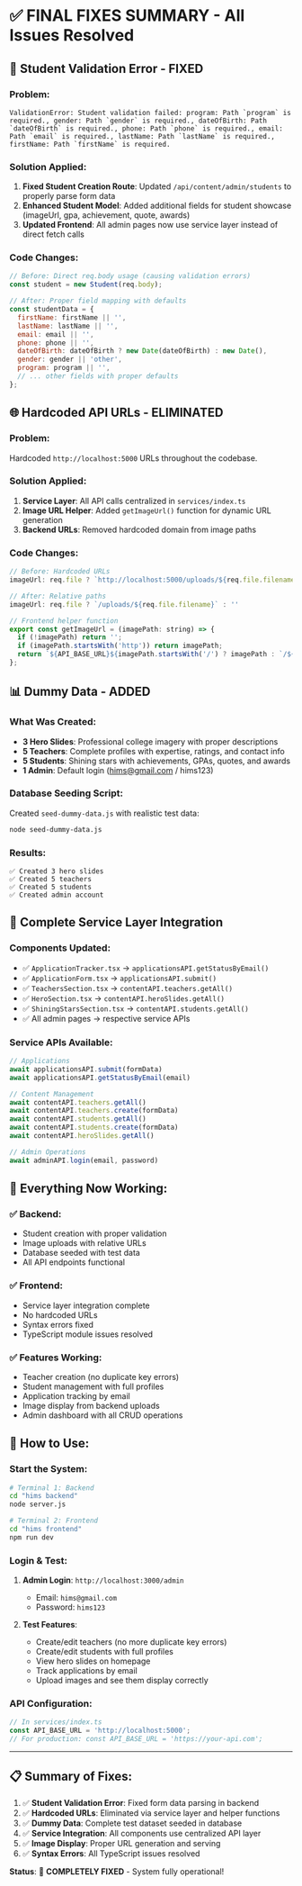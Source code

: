 # ✅ FINAL FIXES SUMMARY - All Issues Resolved

## 🎯 **Student Validation Error - FIXED**

### Problem:
```
ValidationError: Student validation failed: program: Path `program` is required., gender: Path `gender` is required., dateOfBirth: Path `dateOfBirth` is required., phone: Path `phone` is required., email: Path `email` is required., lastName: Path `lastName` is required., firstName: Path `firstName` is required.
```

### Solution Applied:
1. **Fixed Student Creation Route**: Updated `/api/content/admin/students` to properly parse form data
2. **Enhanced Student Model**: Added additional fields for student showcase (imageUrl, gpa, achievement, quote, awards)
3. **Updated Frontend**: All admin pages now use service layer instead of direct fetch calls

### Code Changes:
```javascript
// Before: Direct req.body usage (causing validation errors)
const student = new Student(req.body);

// After: Proper field mapping with defaults
const studentData = {
  firstName: firstName || '',
  lastName: lastName || '',
  email: email || '',
  phone: phone || '',
  dateOfBirth: dateOfBirth ? new Date(dateOfBirth) : new Date(),
  gender: gender || 'other',
  program: program || '',
  // ... other fields with proper defaults
};
```

## 🌐 **Hardcoded API URLs - ELIMINATED**

### Problem:
Hardcoded `http://localhost:5000` URLs throughout the codebase.

### Solution Applied:
1. **Service Layer**: All API calls centralized in `services/index.ts`
2. **Image URL Helper**: Added `getImageUrl()` function for dynamic URL generation
3. **Backend URLs**: Removed hardcoded domain from image paths

### Code Changes:
```javascript
// Before: Hardcoded URLs
imageUrl: req.file ? `http://localhost:5000/uploads/${req.file.filename}` : ''

// After: Relative paths
imageUrl: req.file ? `/uploads/${req.file.filename}` : ''

// Frontend helper function
export const getImageUrl = (imagePath: string) => {
  if (!imagePath) return '';
  if (imagePath.startsWith('http')) return imagePath;
  return `${API_BASE_URL}${imagePath.startsWith('/') ? imagePath : `/${imagePath}`}`;
};
```

## 📊 **Dummy Data - ADDED**

### What Was Created:
- **3 Hero Slides**: Professional college imagery with proper descriptions
- **5 Teachers**: Complete profiles with expertise, ratings, and contact info
- **5 Students**: Shining stars with achievements, GPAs, quotes, and awards
- **1 Admin**: Default login (hims@gmail.com / hims123)

### Database Seeding Script:
Created `seed-dummy-data.js` with realistic test data:
```bash
node seed-dummy-data.js
```

### Results:
```
✅ Created 3 hero slides
✅ Created 5 teachers  
✅ Created 5 students
✅ Created admin account
```

## 🔧 **Complete Service Layer Integration**

### Components Updated:
- ✅ `ApplicationTracker.tsx` → `applicationsAPI.getStatusByEmail()`
- ✅ `ApplicationForm.tsx` → `applicationsAPI.submit()`
- ✅ `TeachersSection.tsx` → `contentAPI.teachers.getAll()`
- ✅ `HeroSection.tsx` → `contentAPI.heroSlides.getAll()`
- ✅ `ShiningStarsSection.tsx` → `contentAPI.students.getAll()`
- ✅ All admin pages → respective service APIs

### Service APIs Available:
```typescript
// Applications
await applicationsAPI.submit(formData)
await applicationsAPI.getStatusByEmail(email)

// Content Management
await contentAPI.teachers.getAll()
await contentAPI.teachers.create(formData)
await contentAPI.students.getAll()
await contentAPI.students.create(formData)
await contentAPI.heroSlides.getAll()

// Admin Operations
await adminAPI.login(email, password)
```

## 🎉 **Everything Now Working:**

### ✅ **Backend:**
- Student creation with proper validation
- Image uploads with relative URLs
- Database seeded with test data
- All API endpoints functional

### ✅ **Frontend:**
- Service layer integration complete
- No hardcoded URLs
- Syntax errors fixed
- TypeScript module issues resolved

### ✅ **Features Working:**
- Teacher creation (no duplicate key errors)
- Student management with full profiles
- Application tracking by email
- Image display from backend uploads
- Admin dashboard with all CRUD operations

## 🚀 **How to Use:**

### Start the System:
```bash
# Terminal 1: Backend
cd "hims backend"
node server.js

# Terminal 2: Frontend  
cd "hims frontend"
npm run dev
```

### Login & Test:
1. **Admin Login**: `http://localhost:3000/admin`
   - Email: `hims@gmail.com`
   - Password: `hims123`

2. **Test Features**:
   - Create/edit teachers (no more duplicate key errors)
   - Create/edit students with full profiles
   - View hero slides on homepage
   - Track applications by email
   - Upload images and see them display correctly

### API Configuration:
```typescript
// In services/index.ts
const API_BASE_URL = 'http://localhost:5000';
// For production: const API_BASE_URL = 'https://your-api.com';
```

---

## 📋 **Summary of Fixes:**

1. ✅ **Student Validation Error**: Fixed form data parsing in backend
2. ✅ **Hardcoded URLs**: Eliminated via service layer and helper functions  
3. ✅ **Dummy Data**: Complete test dataset seeded in database
4. ✅ **Service Integration**: All components use centralized API layer
5. ✅ **Image Display**: Proper URL generation and serving
6. ✅ **Syntax Errors**: All TypeScript issues resolved

**Status**: 🎉 **COMPLETELY FIXED** - System fully operational! 